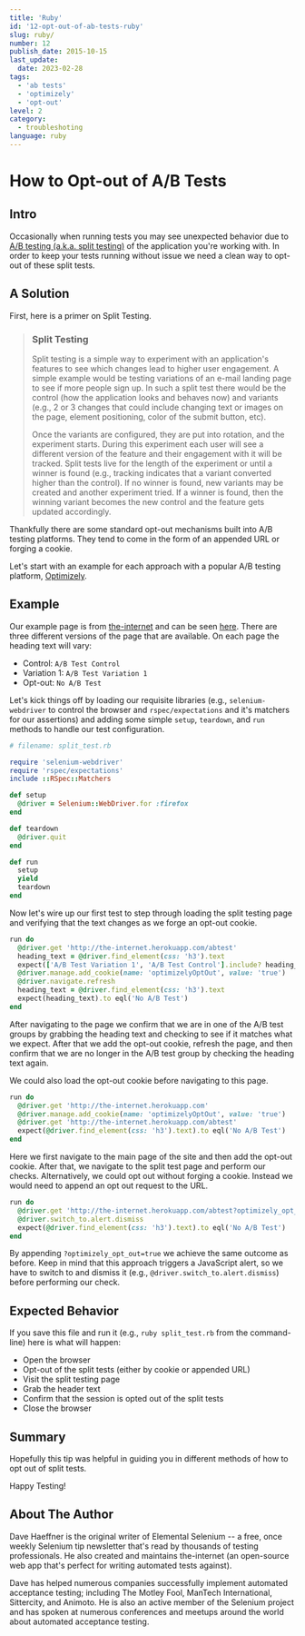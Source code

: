 ```yaml
---
title: 'Ruby'
id: '12-opt-out-of-ab-tests-ruby'
slug: ruby/
number: 12
publish_date: 2015-10-15
last_update:
  date: 2023-02-28
tags:
  - 'ab tests'
  - 'optimizely'
  - 'opt-out'
level: 2
category:
  - troubleshoting
language: ruby
---
```


# How to Opt-out of A/B Tests

## Intro

Occasionally when running tests you may see unexpected behavior due to [A/B testing (a.k.a. split testing)](http://en.wikipedia.org/wiki/A/B_testing) of the application you're working with. In order to keep your tests running without issue we need a clean way to opt-out of these split tests.

## A Solution

First, here is a primer on Split Testing.
>### Split Testing
>Split testing is a simple way to experiment with an application's features to see which changes lead to higher user engagement. A simple example would be testing variations of an e-mail landing page to see if more people sign up. In such a split test there would be the control (how the application looks and behaves now) and variants (e.g., 2 or 3 changes that could include changing text or images on the page, element positioning, color of the submit button, etc).
>
>Once the variants are configured, they are put into rotation, and the experiment starts. During this experiment each user will see a different version of the feature and their engagement with it will be tracked. Split tests live for the length of the experiment or until a winner is found (e.g., tracking indicates that a variant converted higher than the control). If no winner is found, new variants may be created and another experiment tried. If a winner is found, then the winning variant becomes the new control and the feature gets updated accordingly.


Thankfully there are some standard opt-out mechanisms built into A/B testing platforms. They tend to come in the form of an appended URL or forging a cookie.

Let's start with an example for each approach with a popular A/B testing platform, [Optimizely](https://www.optimizely.com/).

## Example

Our example page is from [the-internet](http://github.com/tourdedave/the-internet) and can be seen [here](http://the-internet.herokuapp.com/abtest). There are three different versions of the page that are available. On each page the heading text will vary:

+ Control: `A/B Test Control`
+ Variation 1: `A/B Test Variation 1`
+ Opt-out: `No A/B Test`

Let's kick things off by loading our requisite libraries (e.g., `selenium-webdriver` to control the browser and `rspec/expectations` and it's matchers for our assertions) and adding some simple `setup`, `teardown`, and `run` methods to handle our test configuration.

```ruby
# filename: split_test.rb

require 'selenium-webdriver'
require 'rspec/expectations'
include ::RSpec::Matchers

def setup
  @driver = Selenium::WebDriver.for :firefox
end

def teardown
  @driver.quit
end

def run
  setup
  yield
  teardown
end
```

Now let's wire up our first test to step through loading the split testing page and verifying that the text changes as we forge an opt-out cookie.

```ruby
run do
  @driver.get 'http://the-internet.herokuapp.com/abtest'
  heading_text = @driver.find_element(css: 'h3').text
  expect(['A/B Test Variation 1', 'A/B Test Control'].include? heading_text).to eql true
  @driver.manage.add_cookie(name: 'optimizelyOptOut', value: 'true')
  @driver.navigate.refresh
  heading_text = @driver.find_element(css: 'h3').text
  expect(heading_text).to eql('No A/B Test')
end
```

After navigating to the page we confirm that we are in one of the A/B test groups by grabbing the heading text and checking to see if it matches what we expect. After that we add the opt-out cookie, refresh the page, and then confirm that we are no longer in the A/B test group by checking the heading text again.

We could also load the opt-out cookie before navigating to this page.

```ruby
run do
  @driver.get 'http://the-internet.herokuapp.com'
  @driver.manage.add_cookie(name: 'optimizelyOptOut', value: 'true')
  @driver.get 'http://the-internet.herokuapp.com/abtest'
  expect(@driver.find_element(css: 'h3').text).to eql('No A/B Test')
end
```

Here we first navigate to the main page of the site and then add the opt-out cookie. After that, we navigate to the split test page and perform our checks. Alternatively, we could opt out without forging a cookie. Instead we would need to append an opt out request to the URL.

```ruby
run do
  @driver.get 'http://the-internet.herokuapp.com/abtest?optimizely_opt_out=true'
  @driver.switch_to.alert.dismiss
  expect(@driver.find_element(css: 'h3').text).to eql('No A/B Test')
end
```

By appending `?optimizely_opt_out=true` we achieve the same outcome as before. Keep in mind that this approach triggers a JavaScript alert, so we have to switch to and dismiss it (e.g., `@driver.switch_to.alert.dismiss`) before performing our check.

## Expected Behavior

If you save this file and run it (e.g., `ruby split_test.rb` from the command-line) here is what will happen:

+ Open the browser
+ Opt-out of the split tests (either by cookie or appended URL)
+ Visit the split testing page
+ Grab the header text
+ Confirm that the session is opted out of the split tests
+ Close the browser

## Summary

Hopefully this tip was helpful in guiding you in different methods of how to opt out of split tests.

Happy Testing!

## About The Author

Dave Haeffner is the original writer of Elemental Selenium -- a free, once weekly Selenium tip newsletter that's read by thousands of testing professionals. He also created and maintains the-internet (an open-source web app that's perfect for writing automated tests against).

Dave has helped numerous companies successfully implement automated acceptance testing; including The Motley Fool, ManTech International, Sittercity, and Animoto. He is also an active member of the Selenium project and has spoken at numerous conferences and meetups around the world about automated acceptance testing.

